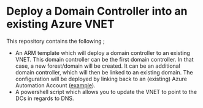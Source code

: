 # Deploy a Domain Controller into an existing Azure VNET

This repository contains the following ;
* An ARM template which will deploy a domain controller to an existing VNET. This domain controller can be the first domain controller. In that case, a new forest/domain will be created. It can be an additional domain controller, which will then be linked to an existing domain. The configuration will be deployed by linking back to an (existing) Azure Automation Account ([example](https://github.com/kvaes/TasmanianTraders-IaC-AzureAutomationDSC)).
* A powershell script which allows you to update the VNET to point to the DCs in regards to DNS. 